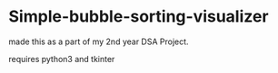 # Simple-bubble-sorting-visualizer
made this as a part of my 2nd year DSA Project. 

requires python3 and tkinter
